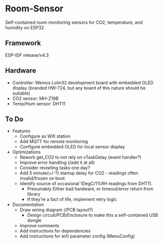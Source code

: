 # Room-Sensor
Self-contained room monitoring sensors for CO2, temperature, and humidity on ESP32

## Framework
ESP-IDF release/v4.3

## Hardware
* Controller: Wemos Lolin32 development board with embedded OLED display (branded HW-724, but any board of this nature should be suitable)
* CO2 sensor: MH-Z19B
* Temp/Hum sensor: DHT11

## To Do
* Features
	* Configure as Wifi station
	* Add MQTT for remote monitoring
	* Configure embedded OLED for local sensor display
* Optimizations
	* Rework get_CO2 to not rely on vTaskDelay (event handler?)
	* Improve error handling (/add it at all)
	* Consider revisiting tasks one day?
	* Add 5 minute(+/-?) startup delay for CO2 - readings often invalid/frozen on boot
	* Identify source of occasional 1DegC/1%RH readings from DHT11.
		* Presumably Either bad hardware, or timeout/error return from library
		* If they're a fact of life, implement retry logic
* Documentation
	* Draw wiring diagram (/PCB layout?)
		* Design circuit/PCB/Enclosure to make this a self-contained USB dongle
	* Improve comments
	* Add instructions for dependencies
	* Add instructions for wifi parameter config (MenuConfig)